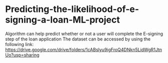 # Predicting-the-likelihood-of-e-signing-a-loan-ML-project
Algorithm can help predict whether or not a user will complete the E-signing step of the loan application
The dataset can be accessed by using the following link:
https://drive.google.com/drive/folders/1cABslyu9igFroQ4DNkn5LidWgR1JtnUo?usp=sharing
